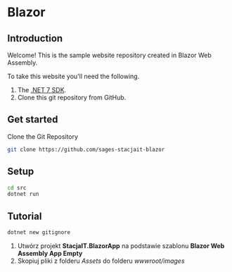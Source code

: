# Blazor 

## Introduction

Welcome! This is the sample website repository created in Blazor Web Assembly.

To take this website you'll need the following.

1. The [.NET 7 SDK](https://dotnet.microsoft.com/en-us/download/dotnet/7.0).
2. Clone this git repository from GitHub.

## Get started

Clone the Git Repository
``` bash
git clone https://github.com/sages-stacjait-blazor
```

## Setup
``` bash
cd src
dotnet run
```


## Tutorial

``` bash
dotnet new gitignore
``` 


1. Utwórz projekt **StacjaIT.BlazorApp** na podstawie szablonu **Blazor Web Assembly App Empty**
2. Skopiuj pliki z folderu _Assets_ do folderu _wwwroot/images_